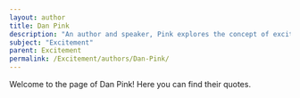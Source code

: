 ```yaml
---
layout: author
title: Dan Pink
description: "An author and speaker, Pink explores the concept of excitement in the workplace, particularly in relation to motivation and employee engagement, proposing that excitement drives productivity."
subject: "Excitement"
parent: Excitement
permalink: /Excitement/authors/Dan-Pink/
---
```


Welcome to the page of Dan Pink! Here you can find their quotes.
